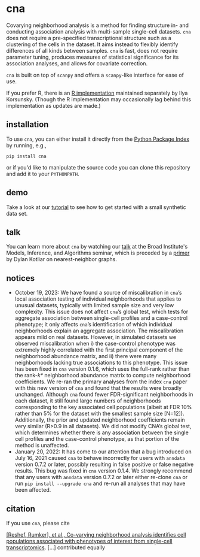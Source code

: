 # cna
Covarying neighborhood analysis is a method for finding structure in- and conducting association analysis with multi-sample single-cell datasets. `cna` does not require a pre-specified transcriptional structure such as a clustering of the cells in the dataset. It aims instead to flexibly identify differences of all kinds between samples. `cna` is fast, does not require parameter tuning, produces measures of statistical significance for its association analyses, and allows for covariate correction.

`cna` is built on top of `scanpy` and offers a `scanpy`-like interface for ease of use.

If you prefer R, there is an [R implementation](https://github.com/korsunskylab/rcna) maintained separately by Ilya Korsunsky. (Though the R implementation may occasionally lag behind this implementation as updates are made.)

## installation
To use `cna`, you can either install it directly from the [Python Package Index](https://pypi.org/) by running, e.g.,

`pip install cna`

or if you'd like to manipulate the source code you can clone this repository and add it to your `PYTHONPATH`.

## demo
Take a look at our [tutorial](https://nbviewer.jupyter.org/github/yakirr/cna/blob/master/demo/demo.ipynb) to see how to get started with a small synthetic data set.

## talk
You can learn more about `cna` by watching our [talk](https://youtu.be/FlFYa79D4dc?t=2405) at the Broad Institute's Models, Inference, and Algorithms seminar, which is preceded by a [primer](https://youtu.be/FlFYa79D4dc) by Dylan Kotliar on nearest-neighbor graphs.

## notices
* October 19, 2023: We have found a source of miscalibration in `cna`’s local association testing of individual neighborhoods that applies to unusual datasets, typically with limited sample size and very low complexity. This issue does not affect `cna`’s global test, which tests for aggregate association between single-cell profiles and a case-control phenotype; it only affects `cna`’s identification of which individual neighborhoods explain an aggregate association. The miscalibration appears mild on real datasets. However, in simulated datasets we observed miscalibration when i) the case-control phenotype was extremely highly correlated with the first principal component of the neighborhood abundance matrix, and ii) there were many neighborhoods lacking true associations to this phenotype. This issue has been fixed in `cna` version 0.1.6, which uses the full-rank rather than the rank-*k\** neighborhood abundance matrix to compute neighborhood coefficients. We re-ran the primary analyses from the index `cna` paper with this new version of `cna` and found that the results were broadly unchanged. Although `cna` found fewer FDR-significant neighborhoods in each dataset, it still found large numbers of neighborhoods corresponding to the key associated cell populations (albeit at FDR 10% rather than 5% for the dataset with the smallest sample size \[N=12\]). Additionally, the prior and updated neighborhood coefficients remain very similar (R>0.9 in all datasets). We did not modify CNA’s global test, which determines whether there is any association between the single cell profiles and the case-control phenotype, as that portion of the method is unaffected.
* January 20, 2022:  It has come to our attention that a bug introduced on July 16, 2021 caused `cna` to behave incorrectly for users with `anndata` version 0.7.2 or later, possibly resulting in false positive or false negative results. This bug was fixed in `cna` version 0.1.4. We strongly recommend that any users with `anndata` version 0.7.2 or later either re-clone `cna` or run `pip install --upgrade cna` and re-run all analyses that may have been affected.

## citation
If you use `cna`, please cite

[\[Reshef, Rumker\], et al., Co-varying neighborhood analysis identifies cell populations associated with phenotypes of interest from single-cell transcriptomics](https://www.nature.com/articles/s41587-021-01066-4). \[...\] contributed equally
